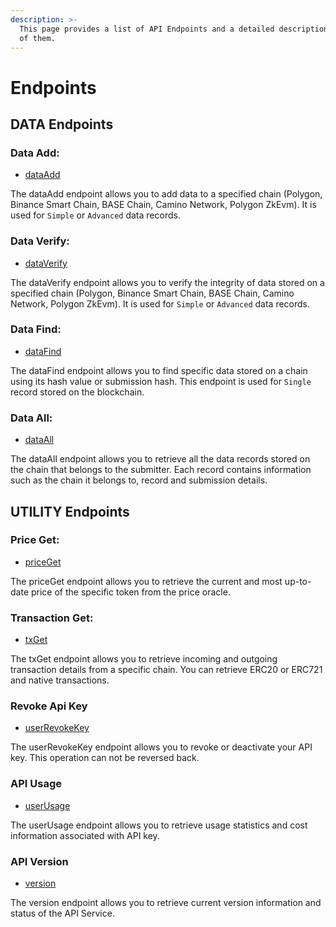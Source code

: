 ```yaml
---
description: >-
  This page provides a list of API Endpoints and a detailed description of each
  of them.
---
```


# Endpoints

## DATA Endpoints

### Data Add:

* [dataAdd](broken-reference/)

The dataAdd endpoint allows you to add data to a specified chain (Polygon, Binance Smart Chain, BASE Chain, Camino Network, Polygon ZkEvm). It is used for `Simple` or `Advanced` data records.

### Data Verify:

* [dataVerify](broken-reference/)

The dataVerify endpoint allows you to verify the integrity of data stored on a specified chain (Polygon, Binance Smart Chain, BASE Chain, Camino Network, Polygon ZkEvm). It is used for `Simple` or `Advanced` data records.

### Data Find:

* [dataFind](broken-reference/)

The dataFind endpoint allows you to find specific data stored on a chain using its hash value or submission hash. This endpoint is used for `Single` record stored on the blockchain.

### Data All:

* [dataAll](broken-reference/)

The dataAll endpoint allows you to retrieve all the data records stored on the chain that belongs to the submitter. Each record contains information such as the chain it belongs to, record and submission details.

## UTILITY Endpoints

### Price Get:

* [priceGet](broken-reference/)

The priceGet endpoint allows you to retrieve the current and most up-to-date price of the specific token from the price oracle.

### Transaction Get:

* [txGet](broken-reference/)

The txGet endpoint allows you to retrieve incoming and outgoing transaction details from a specific chain. You can retrieve ERC20 or ERC721 and native transactions.

### Revoke Api Key

* [userRevokeKey](broken-reference/)

The userRevokeKey endpoint allows you to revoke or deactivate your API key. This operation can not be reversed back.

### API Usage

* [userUsage](broken-reference/)

The userUsage endpoint allows you to retrieve usage statistics and cost information associated with API key.

### API Version

* [version](broken-reference/)

The version endpoint allows you to retrieve current version information and status of the API Service.
